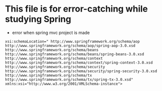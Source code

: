 # This file is for error-catching while studying Spring

- error when spring mvc project is made
<pre><code>xsi:schemaLocation=" http://www.springframework.org/schema/aop http://www.springframework.org/schema/aop/spring-aop-3.0.xsd http://www.springframework.org/schema/beans http://www.springframework.org/schema/beans/spring-beans-3.0.xsd http://www.springframework.org/schema/context http://www.springframework.org/schema/context/spring-context-3.0.xsd http://www.springframework.org/schema/security http://www.springframework.org/schema/security/spring-security-3.0.xsd http://www.springframework.org/schema/tx http://www.springframework.org/schema/tx/spring-tx-3.0.xsd" xmlns:xsi="http://www.w3.org/2001/XMLSchema-instance"></code></pre>

